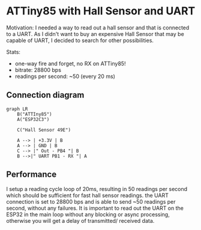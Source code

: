 # ATTiny85 with Hall Sensor and UART

Motivation: I needed a way to read out a hall sensor and that is connected to a UART. As I didn't want to buy an expensive Hall Sensor that may be capable of UART, I decided to search for other possibilities.

Stats:
  - one-way fire and forget, no RX on ATTiny85!
  - bitrate: 28800 bps
  - readings per second: ~50 (every 20 ms)


## Connection diagram

```mermaid
graph LR
    B("ATTIny85")
    A("ESP32C3")

    C("Hall Sensor 49E")
    
    A --> | +3.3V | B
    A --> | GND | B
    C --> |" Out - PB4 "| B 
    B -->|" UART PB1 - RX "| A
```

## Performance

I setup a reading cycle loop of 20ms, resulting in 50 readings per second which should be sufficient for fast hall sensor readings. the UART connection is set to 28800 bps and is able to send ~50 readings per second, without any failures.
It is important to read out the UART on the ESP32 in the main loop without any blocking or async processing, otherwise you will get a delay of transmitted/ received data.
